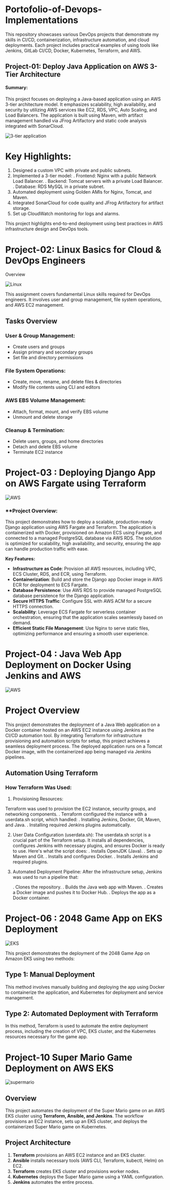 # Portofolio-of-Devops-Implementations
This repository showcases various DevOps projects that demonstrate my skills in CI/CD, containerization, infrastructure automation, and cloud deployments. Each project includes practical examples of using tools like Jenkins, GitLab CI/CD, Docker, Kubernetes, Terraform, and AWS.

##  Project-01: Deploy Java Application on AWS 3-Tier Architecture

#### Summary:

This project focuses on deploying a Java-based application using an AWS 3-tier architecture model. It emphasizes scalability, high availability, and security by utilizing AWS services like EC2, RDS, VPC, Auto Scaling, and Load Balancers. The application is built using Maven, with artifact management handled via JFrog Artifactory and static code analysis integrated with SonarCloud.

![3-tier application](https://imgur.com/3XF0tlJ.png)

# Key Highlights:

1. Designed a custom VPC with private and public subnets.
2. Implemented a 3-tier model:
     . Frontend: Nginx with a public Network Load Balancer.
     . Backend: Tomcat servers with a private Load Balancer.
     . Database: RDS MySQL in a private subnet.
3. Automated deployment using Golden AMIs for Nginx, Tomcat, and Maven.
4. Integrated SonarCloud for code quality and JFrog Artifactory for artifact storage.
5. Set up CloudWatch monitoring for logs and alarms.

This project highlights end-to-end deployment using best practices in AWS infrastructure design and DevOps tools.

# Project-02: Linux Basics for Cloud & DevOps Engineers
Overview

![Linux](https://imgur.com/xedzuwy.png)

This assignment covers fundamental Linux skills required for DevOps engineers. It involves user and group management, file system operations, and AWS EC2 management.

## Tasks Overview

### User & Group Management:
- Create users and groups  
- Assign primary and secondary groups  
- Set file and directory permissions  

### File System Operations:
- Create, move, rename, and delete files & directories  
- Modify file contents using CLI and editors  

### AWS EBS Volume Management:
- Attach, format, mount, and verify EBS volume  
- Unmount and delete storage  

### Cleanup & Termination:
- Delete users, groups, and home directories  
- Detach and delete EBS volume  
- Terminate EC2 instance  


# Project-03 : Deploying Django App on AWS Fargate using Terraform
 
![AWS](https://imgur.com/a/ZxSC4ZK.png)

### **Project Overview: 

This project demonstrates how to deploy a scalable, production-ready Django application using AWS Fargate and Terraform. The application is containerized with Docker, provisioned on Amazon ECS using Fargate, and connected to a managed PostgreSQL database via AWS RDS. The solution is optimized for scalability, high availability, and security, ensuring the app can handle production traffic with ease.

**Key Features:**

- **Infrastructure as Code**: Provision all AWS resources, including VPC, ECS Cluster, RDS, and ECR, using Terraform.
- **Containerization**: Build and store the Django app Docker image in AWS ECR for deployment to ECS Fargate.
- **Database Persistence**: Use AWS RDS to provide managed PostgreSQL database persistence for the Django application.
- **Secure HTTPS Traffic**: Configure SSL with AWS ACM for a secure HTTPS connection.
- **Scalability**: Leverage ECS Fargate for serverless container orchestration, ensuring that the application scales seamlessly based on demand.
- **Efficient Static File Management**: Use Nginx to serve static files, optimizing performance and ensuring a smooth user experience.

# Project-04 :  Java Web App Deployment on Docker Using Jenkins and AWS

![AWS](https://imgur.com/Hk28ffE.png)

# Project Overview

This project demonstrates the deployment of a Java Web application on a Docker container hosted on an AWS EC2 instance using Jenkins as the CI/CD automation tool. By integrating Terraform for infrastructure provisioning and automation scripts for setup, this project achieves a seamless deployment process. The deployed application runs on a Tomcat Docker image, with the containerized app being managed via Jenkins pipelines.

## Automation Using Terraform
### How Terraform Was Used:
1. Provisioning Resources:

Terraform was used to provision the EC2 instance, security groups, and networking components.
   . Terraform configured the instance with a userdata.sh script, which handled:
   . Installing Jenkins, Docker, Git, Maven, and Java.
   . Installing required Jenkins plugins automatically.

2. User Data Configuration (userdata.sh):
  The userdata.sh script is a crucial part of the Terraform setup. It installs all dependencies, configures Jenkins with necessary plugins, and ensures Docker is ready to use. Here's what the script does:
   . Installs OpenJDK (Java).
   . Sets up Maven and Git.
   . Installs and configures Docker.
   . Installs Jenkins and required plugins.

3. Automated Deployment Pipeline: After the infrastructure setup, Jenkins was used to run a  pipeline that:

   . Clones the repository.
   . Builds the Java web app with Maven.
   . Creates a Docker image and pushes it to Docker Hub.
   . Deploys the app as a Docker container.



# Project-06 : 2048 Game App on EKS Deployment 

![EKS](https://imgur.com/oADneqS.png)

This project demonstrates the deployment of the 2048 Game App on Amazon EKS using two methods:

## Type 1: Manual Deployment

This method involves manually building and deploying the app using Docker to containerize the application, and Kubernetes for deployment and service management.

## Type 2: Automated Deployment with Terraform

In this method, Terraform is used to automate the entire deployment process, including the creation of VPC, EKS cluster, and the Kubernetes resources necessary for the game app.


# Project-10 Super Mario Game Deployment on AWS EKS


![supermario](https://imgur.com/rC4Qe8g.png)


## **Overview**

This project automates the deployment of the Super Mario game on an AWS EKS cluster using **Terraform, Ansible, and Jenkins**. The workflow provisions an EC2 instance, sets up an EKS cluster, and deploys the containerized Super Mario game on Kubernetes.

## **Project Architecture**

1. **Terraform** provisions an AWS EC2 instance and an EKS cluster.
2. **Ansible** installs necessary tools (AWS CLI, Terraform, kubectl, Helm) on EC2.
3. **Terraform** creates EKS cluster and provisions worker nodes.
4. **Kubernetes** deploys the Super Mario game using a YAML configuration.
5. **Jenkins** automates the entire process.
